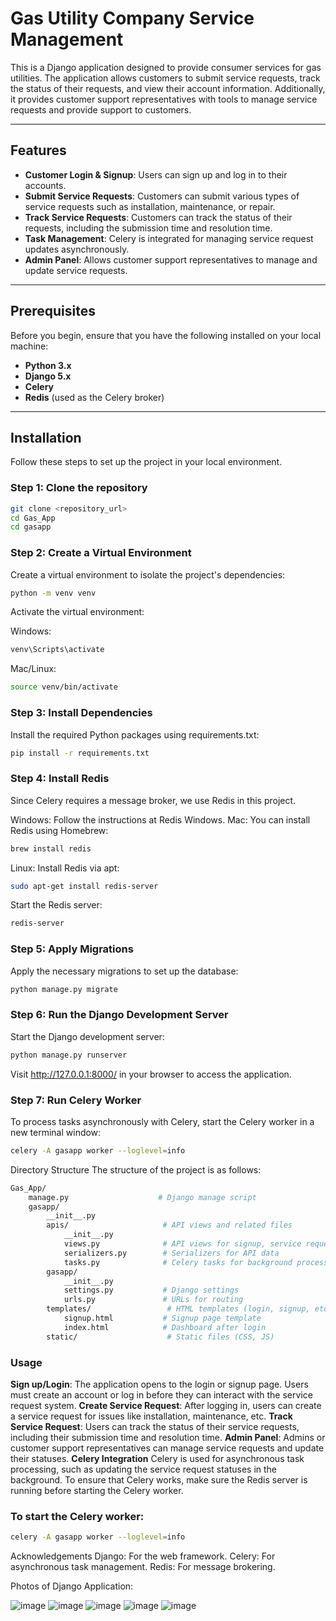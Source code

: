# Gas Utility Company Service Management

This is a Django application designed to provide consumer services for gas utilities. The application allows customers to submit service requests, track the status of their requests, and view their account information. Additionally, it provides customer support representatives with tools to manage service requests and provide support to customers.

---

## Features

- **Customer Login & Signup**: Users can sign up and log in to their accounts.
- **Submit Service Requests**: Customers can submit various types of service requests such as installation, maintenance, or repair.
- **Track Service Requests**: Customers can track the status of their requests, including the submission time and resolution time.
- **Task Management**: Celery is integrated for managing service request updates asynchronously.
- **Admin Panel**: Allows customer support representatives to manage and update service requests.

---

## Prerequisites

Before you begin, ensure that you have the following installed on your local machine:

- **Python 3.x**
- **Django 5.x**
- **Celery**
- **Redis** (used as the Celery broker)

---

## Installation

Follow these steps to set up the project in your local environment.

### Step 1: Clone the repository

```bash
git clone <repository_url>
cd Gas_App
cd gasapp
```

### Step 2: Create a Virtual Environment
Create a virtual environment to isolate the project's dependencies:

``` bash
python -m venv venv
```

Activate the virtual environment:

Windows:
```bash
venv\Scripts\activate
```

Mac/Linux:
```bash
source venv/bin/activate
```

### Step 3: Install Dependencies
Install the required Python packages using requirements.txt:

```bash
pip install -r requirements.txt
```

### Step 4: Install Redis
Since Celery requires a message broker, we use Redis in this project.

Windows: Follow the instructions at Redis Windows.
Mac: You can install Redis using Homebrew:

``` bash
brew install redis
```
Linux: Install Redis via apt:

``` bash
sudo apt-get install redis-server
```

Start the Redis server:

``` bash
redis-server
```
### Step 5: Apply Migrations
Apply the necessary migrations to set up the database:

```bash
python manage.py migrate
```

### Step 6: Run the Django Development Server
Start the Django development server:

```bash
python manage.py runserver
```
Visit http://127.0.0.1:8000/ in your browser to access the application.

### Step 7: Run Celery Worker
To process tasks asynchronously with Celery, start the Celery worker in a new terminal window:

```bash
celery -A gasapp worker --loglevel=info
```

Directory Structure
The structure of the project is as follows:

```graphql
Gas_App/
    manage.py                    # Django manage script
    gasapp/                       
        __init__.py
        apis/                     # API views and related files
            __init__.py
            views.py              # API views for signup, service requests, etc.
            serializers.py        # Serializers for API data
            tasks.py              # Celery tasks for background processing
        gasapp/                    
            __init__.py
            settings.py           # Django settings
            urls.py               # URLs for routing
        templates/                 # HTML templates (login, signup, etc.)
            signup.html           # Signup page template
            index.html            # Dashboard after login
        static/                    # Static files (CSS, JS)
```
        
### Usage
**Sign up/Login**: The application opens to the login or signup page. Users must create an account or log in before they can interact with the service request system.
**Create Service Request**: After logging in, users can create a service request for issues like installation, maintenance, etc.
**Track Service Request**: Users can track the status of their service requests, including their submission time and resolution time.
**Admin Panel**: Admins or customer support representatives can manage service requests and update their statuses.
**Celery Integration**
Celery is used for asynchronous task processing, such as updating the service request statuses in the background. To ensure that Celery works, make sure the Redis server is running before starting the Celery worker.

### To start the Celery worker:

```bash
celery -A gasapp worker --loglevel=info
```


Acknowledgements
Django: For the web framework.
Celery: For asynchronous task management.
Redis: For message brokering.

Photos of Django Application:

![image](https://github.com/user-attachments/assets/94b3eea4-9db3-4e78-9e58-8a3ed6130220)
![image](https://github.com/user-attachments/assets/c8eb6c3b-a771-4a92-89f1-83ccd84d99a6)
![image](https://github.com/user-attachments/assets/5bd9da29-f6e1-4ce3-9583-66c1c3d0bd64)
![image](https://github.com/user-attachments/assets/3de17f5d-7057-4d4b-86a1-d26e382d23af)
![image](https://github.com/user-attachments/assets/000180b7-565c-418b-b00e-d8937d31e416)



